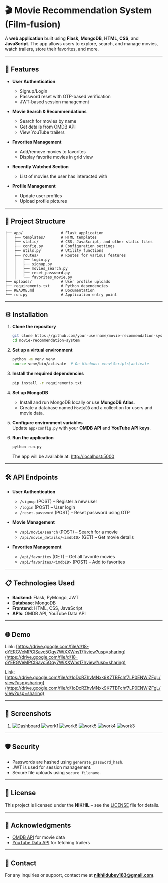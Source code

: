 # 🎬 Movie Recommendation System (Film-fusion)

A **web application** built using **Flask**, **MongoDB**, **HTML**, **CSS**, and **JavaScript**. The app allows users to explore, search, and manage movies, watch trailers, store their favorites, and more.

---

## 🚀 Features  
- **User Authentication**:  
  - Signup/Login  
  - Password reset with OTP-based verification  
  - JWT-based session management  

- **Movie Search & Recommendations**  
  - Search for movies by name  
  - Get details from OMDB API  
  - View YouTube trailers  

- **Favorites Management**  
  - Add/remove movies to favorites  
  - Display favorite movies in grid view  

- **Recently Watched Section**  
  - List of movies the user has interacted with  

- **Profile Management**  
  - Update user profiles  
  - Upload profile pictures  

---

## 📁 Project Structure  

```plaintext
├── app/                 # Flask application
│   ├── templates/       # HTML templates
│   ├── static/          # CSS, JavaScript, and other static files
│   ├── config.py        # Configuration settings  
│   ├── utils.py         # Utility functions  
│   ├── routes/          # Routes for various features  
│   │   ├── login.py     
│   │   ├── signup.py   
│   │   ├── movies_search.py  
│   │   ├── reset_password.py  
│   │   └── favorites_movie.py  
├── uploads/             # User profile uploads  
├── requirements.txt     # Python dependencies  
├── README.md            # Documentation  
└── run.py               # Application entry point  
```

---

## ⚙️ Installation  

1. **Clone the repository**  
   ```bash
   git clone https://github.com/your-username/movie-recommendation-system.git
   cd movie-recommendation-system
   ```

2. **Set up a virtual environment**  
   ```bash
   python -m venv venv
   source venv/bin/activate  # On Windows: venv\Scripts\activate
   ```

3. **Install the required dependencies**  
   ```bash
   pip install -r requirements.txt
   ```

4. **Set up MongoDB**  
   - Install and run MongoDB locally or use **MongoDB Atlas**.  
   - Create a database named `MovieDB` and a collection for users and movie data.

5. **Configure environment variables**  
   Update `app/config.py` with your **OMDB API** and **YouTube API keys**.

6. **Run the application**  
   ```bash
   python run.py
   ```
   The app will be available at: [http://localhost:5000](http://localhost:5000)

---

## 🛠️ API Endpoints  

- **User Authentication**  
  - `/signup` (POST) – Register a new user  
  - `/login` (POST) – User login  
  - `/reset-password` (POST) – Reset password using OTP  

- **Movie Management**  
  - `/api/movie/search` (POST) – Search for a movie  
  - `/api/movie_details/<imdbID>` (GET) – Get movie details  

- **Favorites Management**  
  - `/api/favorites` (GET) – Get all favorite movies  
  - `/api/favorites/<imdbID>` (POST) – Add to favorites  

---

## 📋 Technologies Used  

- **Backend**: Flask, PyMongo, JWT  
- **Database**: MongoDB  
- **Frontend**: HTML, CSS, JavaScript  
- **APIs**: OMDB API, YouTube Data API  

---

## 🌐 Demo  

Link: [https://drive.google.com/file/d/18-oYERGVeMPCISavc5Oqy7WiXXWns17I/view?usp=sharing](https://drive.google.com/file/d/18-oYERGVeMPCISavc5Oqy7WiXXWns17I/view?usp=sharing)

Link: [https://drive.google.com/file/d/1oDcRZhvMNxk9K7TBFchf7LP0ENWiZFgL/view?usp=sharing](https://drive.google.com/file/d/1oDcRZhvMNxk9K7TBFchf7LP0ENWiZFgL/view?usp=sharing)

---

## 📸 Screenshots

1. ![Dashboard](https://github.com/user-attachments/assets/ba5ad3cc-b5af-4c95-8f8e-f7d20f2b930d)
![work1](https://github.com/user-attachments/assets/28f7565f-509a-4c2d-a4a1-c9cb5b5627c7)
![work6](https://github.com/user-attachments/assets/bdd19a64-aa3a-4929-aee1-3d69c66176a7)
![work5](https://github.com/user-attachments/assets/b3a98ff6-5157-49f6-bb4a-3f0532733ca6)
![work4](https://github.com/user-attachments/assets/c81844a0-6680-45cb-af2d-fd20c7ffcbdc)
![work3](https://github.com/user-attachments/assets/59845906-29ba-4264-afa1-b240340bfa5d)

  

---


## 🛡️ Security  

- Passwords are hashed using `generate_password_hash`.  
- JWT is used for session management.  
- Secure file uploads using `secure_filename`.  

---

## 📜 License  

This project is licensed under the **NIKHIL** – see the [LICENSE](LICENSE) file for details.

---

## 🙌 Acknowledgments  

- [OMDB API](http://www.omdbapi.com/) for movie data  
- [YouTube Data API](https://developers.google.com/youtube/) for fetching trailers  

---

## 📧 Contact  

For any inquiries or support, contact me at **nikhildubey183@gmail.com**.  

